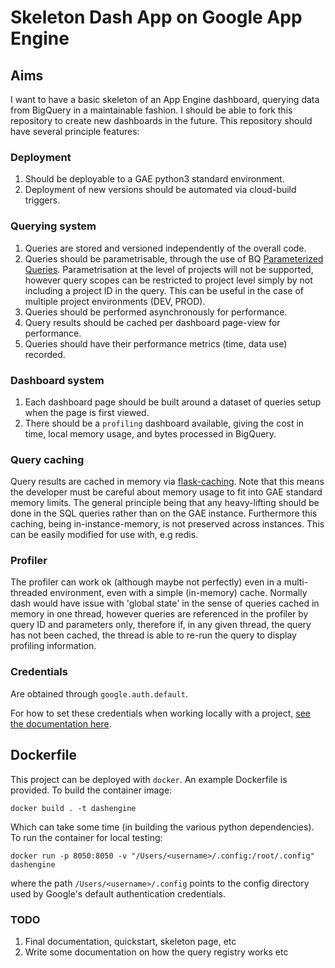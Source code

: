 # Skeleton Dash App on Google App Engine

## Aims
I want to have a basic skeleton of an App Engine dashboard, querying data from
BigQuery in a maintainable fashion. I should be able to fork this repository to
create new dashboards in the future. This repository should have several
principle features:

### Deployment
1. Should be deployable to a GAE python3 standard environment.
2. Deployment of new versions should be automated via cloud-build triggers.

### Querying system
1. Queries are stored and versioned independently of the overall code.
2. Queries should be parametrisable, through the use of BQ [Parameterized
   Queries](https://cloud.google.com/bigquery/docs/parameterized-queries).
   Parametrisation at the level of projects will not be supported, however
   query scopes can be restricted to project level simply by not including
   a project ID in the query. This can be useful in the case of multiple project
   environments (DEV, PROD).
3. Queries should be performed asynchronously for performance.
4. Query results should be cached per dashboard page-view for performance.
5. Queries should have their performance metrics (time, data use) recorded.


### Dashboard system
1. Each dashboard page should be built around a dataset of queries setup
   when the page is first viewed.
2. There should be a `profiling` dashboard available, giving the cost in time,
   local memory usage, and bytes processed in BigQuery. 

### Query caching
Query results are cached in memory via
[flask-caching](https://flask-caching.readthedocs.io/). Note that this means the
developer must be careful about memory usage to fit into GAE standard memory
limits. The general principle being that any heavy-lifting should be done in the
SQL queries rather than on the GAE instance. Furthermore this caching, being
in-instance-memory, is not preserved across instances. This can be easily
modified for use with, e.g redis.

### Profiler

The profiler can work ok (although maybe not perfectly) even in a multi-threaded
environment, even with a simple (in-memory) cache. Normally dash would have
issue with 'global state' in the sense of queries cached in memory in one
thread, however queries are referenced in the profiler by query ID and
parameters only, therefore if, in any given thread, the query has not been
cached, the thread is able to re-run the query to display profiling information.


### Credentials

Are obtained through `google.auth.default`.

For how to set these credentials when working locally with a project, [see the
documentation
here](https://google-auth.readthedocs.io/en/latest/reference/google.auth.html).

## Dockerfile

This project can be deployed with `docker`. An example Dockerfile is provided. To build the container image:

```shell
docker build . -t dashengine
```

Which can take some time (in building the various
python dependencies). To run the container for local testing:

```
docker run -p 8050:8050 -v "/Users/<username>/.config:/root/.config" dashengine
```

where the path `/Users/<username>/.config` points to the config directory used
by Google's default authentication credentials.

### TODO

1. Final documentation, quickstart, skeleton page, etc
2. Write some documentation on how the query registry works etc
